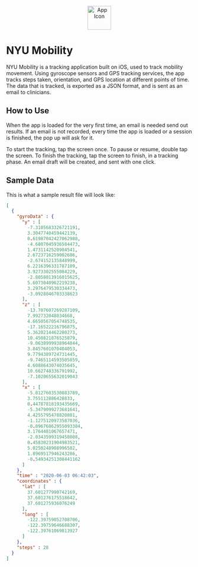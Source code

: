 <p align="center">
<img src="https://i.imgur.com/WLz38p7.png" alt="App Icon" width=64 height=64>

# NYU Mobility

NYU Mobility is a tracking application built on iOS, used to track mobility movement. 
Using gyroscope sensors and GPS tracking services, the app tracks steps taken, orientation,
and GPS location at different points of time. The data that is tracked, is exported as a JSON
format, and is sent as an email to clinicians.

## How to Use

When the app is loaded for the very first time, an email is needed send out results.
If an email is not recorded, every time the app is loaded or a session is finished,
the pop up will ask for it.

To start the tracking, tap the screen once. To pause or resume, double tap the screen.
To finish the tracking, tap the screen to finish, in a tracking phase.
An email draft will be created, and sent with one click.

## Sample Data

This is what a sample result file will look like:

```json
[
  {
    "gyroData" : {
      "y" : [
        -7.3105683326721191,
        3.3047740459442139,
        0.61987042427062988,
        -4.6807045936584473,
        1.4731142520904541,
        2.6723716259002686,
        -2.674152135848999,
        6.2216396331787109,
        3.9273302555084229,
        -2.8058013916015625,
        5.6073040962219238,
        3.2976479530334473,
        -3.0928046703338623
      ],
      "z" : [
        -13.707607269287109,
        7.992732048034668,
        4.6650567054748535,
        -17.16522216796875,
        5.3620214462280273,
        10.450821876525879,
        -9.0638999938964844,
        3.8457601070404053,
        9.7794389724731445,
        -9.7465114593505859,
        4.6088643074035645,
        10.662748336791992,
        -7.1020655632019043
      ],
      "x" : [
        -5.8127603530883789,
        3.755112886428833,
        0.44787818193435669,
        -5.3479099273681641,
        4.4255795478820801,
        -1.1275120973587036,
        -0.89676862955093384,
        3.1764481067657471,
        -2.0343599319458008,
        0.45830231904983521,
        5.0250248908996582,
        1.8969517946243286,
        -0.54934251308441162
      ]
    },
    "time" : "2020-06-03 06:42:03",
    "coordinates" : {
      "lat" : [
        37.601277990742169,
        37.601276175518642,
        37.601275936076249
      ],
      "long" : [
        -122.39759052708706,
        -122.39759646688307,
        -122.39761069813927
      ]
    },
    "steps" : 28
  }
]

```
